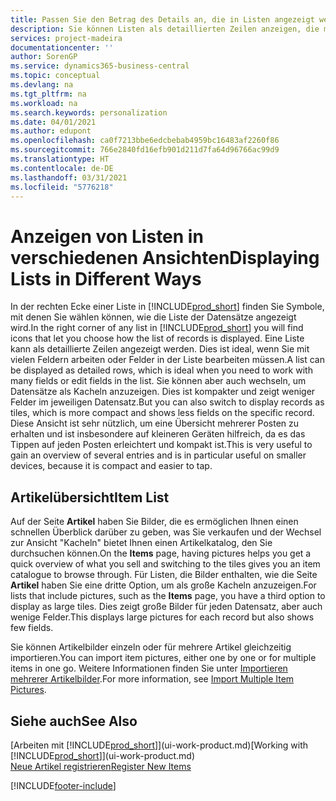```yaml
---
title: Passen Sie den Betrag des Details an, die in Listen angezeigt werden | Microsoft Docs
description: Sie können Listen als detaillierten Zeilen anzeigen, die mehr Informationen geben, oder als Kacheln anzeigen, die einfach zu betrachten sind und Miniaturansichten enthalten können.
services: project-madeira
documentationcenter: ''
author: SorenGP
ms.service: dynamics365-business-central
ms.topic: conceptual
ms.devlang: na
ms.tgt_pltfrm: na
ms.workload: na
ms.search.keywords: personalization
ms.date: 04/01/2021
ms.author: edupont
ms.openlocfilehash: ca0f7213bbe6edcbebab4959bc16483af2260f86
ms.sourcegitcommit: 766e2840fd16efb901d211d7fa64d96766ac99d9
ms.translationtype: HT
ms.contentlocale: de-DE
ms.lasthandoff: 03/31/2021
ms.locfileid: "5776218"
---
```

# <a name="displaying-lists-in-different-ways"></a><span data-ttu-id="097d5-103">Anzeigen von Listen in verschiedenen Ansichten</span><span class="sxs-lookup"><span data-stu-id="097d5-103">Displaying Lists in Different Ways</span></span>
<span data-ttu-id="097d5-104">In der rechten Ecke einer Liste in [!INCLUDE[prod_short](includes/prod_short.md)] finden Sie Symbole, mit denen Sie wählen können, wie die Liste der Datensätze angezeigt wird.</span><span class="sxs-lookup"><span data-stu-id="097d5-104">In the right corner of any list in [!INCLUDE[prod_short](includes/prod_short.md)] you will find icons that let you choose how the list of records is displayed.</span></span> <span data-ttu-id="097d5-105">Eine Liste kann als detaillierte Zeilen angezeigt werden. Dies ist ideal, wenn Sie mit vielen Feldern arbeiten oder Felder in der Liste bearbeiten müssen.</span><span class="sxs-lookup"><span data-stu-id="097d5-105">A list can be displayed as detailed rows, which is ideal when you need to work with many fields or edit fields in the list.</span></span> <span data-ttu-id="097d5-106">Sie können aber auch wechseln, um Datensätze als Kacheln anzuzeigen. Dies ist kompakter und zeigt weniger Felder im jeweiligen Datensatz.</span><span class="sxs-lookup"><span data-stu-id="097d5-106">But you can also switch to display records as tiles, which is more compact and shows less fields on the specific record.</span></span> <span data-ttu-id="097d5-107">Diese Ansicht ist sehr nützlich, um eine Übersicht mehrerer Posten zu erhalten und ist insbesondere auf kleineren Geräten hilfreich, da es das Tippen auf jeden Posten erleichtert und kompakt ist.</span><span class="sxs-lookup"><span data-stu-id="097d5-107">This is very useful to gain an overview of several entries and is in particular useful on smaller devices, because it is compact and easier to tap.</span></span>

## <a name="item-list"></a><span data-ttu-id="097d5-108">Artikelübersicht</span><span class="sxs-lookup"><span data-stu-id="097d5-108">Item List</span></span>
<span data-ttu-id="097d5-109">Auf der Seite **Artikel** haben Sie Bilder, die es ermöglichen Ihnen einen schnellen Überblick darüber zu geben, was Sie verkaufen und der Wechsel zur Ansicht "Kacheln" bietet Ihnen einen Artikelkatalog, den Sie durchsuchen können.</span><span class="sxs-lookup"><span data-stu-id="097d5-109">On the **Items** page, having pictures helps you get a quick overview of what you sell and switching to the tiles gives you an item catalogue to browse through.</span></span> <span data-ttu-id="097d5-110">Für Listen, die Bilder enthalten, wie die Seite **Artikel** haben Sie eine dritte Option, um als große Kacheln anzuzeigen.</span><span class="sxs-lookup"><span data-stu-id="097d5-110">For lists that include pictures, such as the **Items** page, you have a third option to display as large tiles.</span></span> <span data-ttu-id="097d5-111">Dies zeigt große Bilder für jeden Datensatz, aber auch wenige Felder.</span><span class="sxs-lookup"><span data-stu-id="097d5-111">This displays large pictures for each record but also shows few fields.</span></span>

<span data-ttu-id="097d5-112">Sie können Artikelbilder einzeln oder für mehrere Artikel gleichzeitig importieren.</span><span class="sxs-lookup"><span data-stu-id="097d5-112">You can import item pictures, either one by one or for multiple items in one go.</span></span> <span data-ttu-id="097d5-113">Weitere Informationen finden Sie unter [Importieren mehrerer Artikelbilder](inventory-how-import-item-pictures.md).</span><span class="sxs-lookup"><span data-stu-id="097d5-113">For more information, see [Import Multiple Item Pictures](inventory-how-import-item-pictures.md).</span></span>  

## <a name="see-also"></a><span data-ttu-id="097d5-114">Siehe auch</span><span class="sxs-lookup"><span data-stu-id="097d5-114">See Also</span></span>
<span data-ttu-id="097d5-115">[Arbeiten mit [!INCLUDE[prod_short](includes/prod_short.md)]](ui-work-product.md)</span><span class="sxs-lookup"><span data-stu-id="097d5-115">[Working with [!INCLUDE[prod_short](includes/prod_short.md)]](ui-work-product.md)</span></span>  
[<span data-ttu-id="097d5-116">Neue Artikel registrieren</span><span class="sxs-lookup"><span data-stu-id="097d5-116">Register New Items</span></span>](inventory-how-register-new-items.md)  


[!INCLUDE[footer-include](includes/footer-banner.md)]